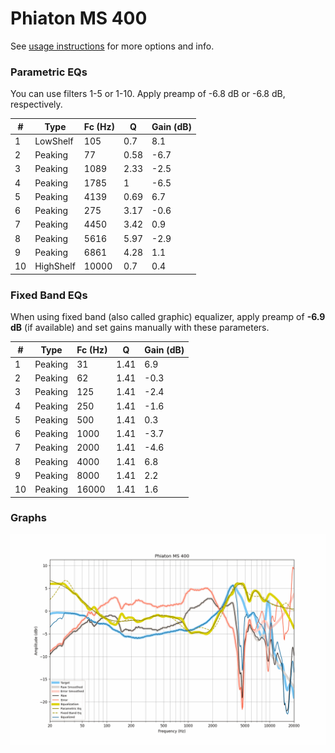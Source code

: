 # Phiaton MS 400
See [usage instructions](https://github.com/jaakkopasanen/AutoEq#usage) for more options and info.

### Parametric EQs
You can use filters 1-5 or 1-10. Apply preamp of -6.8 dB or -6.8 dB, respectively.

|   # | Type      |   Fc (Hz) |    Q |   Gain (dB) |
|-----|-----------|-----------|------|-------------|
|   1 | LowShelf  |       105 | 0.7  |         8.1 |
|   2 | Peaking   |        77 | 0.58 |        -6.7 |
|   3 | Peaking   |      1089 | 2.33 |        -2.5 |
|   4 | Peaking   |      1785 | 1    |        -6.5 |
|   5 | Peaking   |      4139 | 0.69 |         6.7 |
|   6 | Peaking   |       275 | 3.17 |        -0.6 |
|   7 | Peaking   |      4450 | 3.42 |         0.9 |
|   8 | Peaking   |      5616 | 5.97 |        -2.9 |
|   9 | Peaking   |      6861 | 4.28 |         1.1 |
|  10 | HighShelf |     10000 | 0.7  |         0.4 |

### Fixed Band EQs
When using fixed band (also called graphic) equalizer, apply preamp of **-6.9 dB** (if available) and set gains manually with these parameters.

|   # | Type    |   Fc (Hz) |    Q |   Gain (dB) |
|-----|---------|-----------|------|-------------|
|   1 | Peaking |        31 | 1.41 |         6.9 |
|   2 | Peaking |        62 | 1.41 |        -0.3 |
|   3 | Peaking |       125 | 1.41 |        -2.4 |
|   4 | Peaking |       250 | 1.41 |        -1.6 |
|   5 | Peaking |       500 | 1.41 |         0.3 |
|   6 | Peaking |      1000 | 1.41 |        -3.7 |
|   7 | Peaking |      2000 | 1.41 |        -4.6 |
|   8 | Peaking |      4000 | 1.41 |         6.8 |
|   9 | Peaking |      8000 | 1.41 |         2.2 |
|  10 | Peaking |     16000 | 1.41 |         1.6 |

### Graphs
![](./Phiaton%20MS%20400.png)
